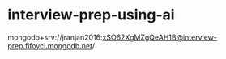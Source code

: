 # interview-prep-using-ai

mongodb+srv://jranjan2016:xSO62XgMZgQeAH1B@interview-prep.fifoyci.mongodb.net/
